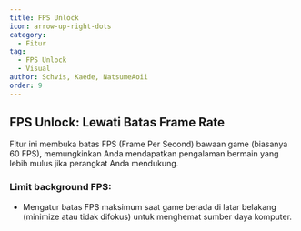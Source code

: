 ```yaml
---
title: FPS Unlock
icon: arrow-up-right-dots
category:
  - Fitur
tag:
  - FPS Unlock
  - Visual
author: Schvis, Kaede, NatsumeAoii
order: 9
---
```


## FPS Unlock: Lewati Batas Frame Rate

Fitur ini membuka batas FPS (Frame Per Second) bawaan game (biasanya 60 FPS), memungkinkan Anda mendapatkan pengalaman bermain yang lebih mulus jika perangkat Anda mendukung.

### Limit background FPS:
- Mengatur batas FPS maksimum saat game berada di latar belakang (minimize atau tidak difokus) untuk menghemat sumber daya komputer.